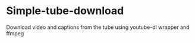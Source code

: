 # Simple-tube-download
Download video and captions from the tube using youtube-dl wrapper and ffmpeg
